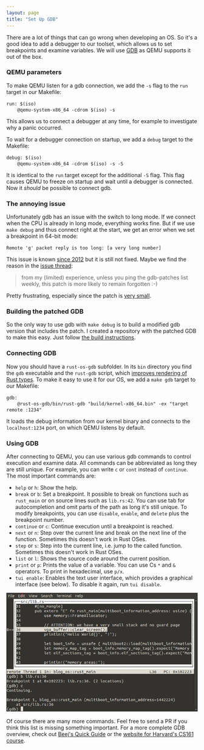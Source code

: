 ```yaml
---
layout: page
title: "Set Up GDB"
---
```

There are a lot of things that can go wrong when developing an OS. So it's a good idea to add a debugger to our toolset, which allows us to set breakpoints and examine variables. We will use [GDB](https://www.gnu.org/software/gdb/) as QEMU supports it out of the box.

### QEMU parameters
To make QEMU listen for a gdb connection, we add the `-s` flag to the `run` target in our Makefile:

```make
run: $(iso)
	@qemu-system-x86_64 -cdrom $(iso) -s
```
This allows us to connect a debugger at any time, for example to investigate why a panic occurred.

To wait for a debugger connection on startup, we add a `debug` target to the Makefile:

```make
debug: $(iso)
	@qemu-system-x86_64 -cdrom $(iso) -s -S
```
It is identical to the `run` target except for the additional `-S` flag. This flag causes QEMU to freeze on startup and wait until a debugger is connected. Now it _should_ be possible to connect gdb.

### The annoying issue
Unfortunately gdb has an issue with the switch to long mode. If we connect when the CPU is already in long mode, everything works fine. But if we use `make debug` and thus connect right at the start, we get an error when we set a breakpoint in 64-bit mode:

```
Remote 'g' packet reply is too long: [a very long number]
```
This issue is known [since 2012][gdb issue patch] but it is still not fixed. Maybe we find the reason in the [issue thread][gdb issue thread]:

[gdb issue patch]: http://www.cygwin.com/ml/gdb-patches/2012-03/msg00116.html
[gdb issue thread]: https://sourceware.org/bugzilla/show_bug.cgi?id=13984#c11

> from my (limited) experience, unless you ping the gdb-patches list weekly, this patch is more likely to remain forgotten :-)

Pretty frustrating, especially since the patch is [very small][gdb patch commit].

[gdb patch commit]: https://github.com/phil-opp/binutils-gdb/commit/9e88c451844ad38bb82fe77d1f388c87c41b4520

### Building the patched GDB
So the only way to use gdb with `make debug` is to build a modified gdb version that includes the patch. I created a repository with the patched GDB to make this easy. Just follow [the build instructions].

[the build instructions]: https://github.com/phil-opp/binutils-gdb#gdb-for-64-bit-rust-operating-systems

### Connecting GDB
Now you should have a `rust-os-gdb` subfolder. In its `bin` directory you find the `gdb` executable and the `rust-gdb` script, which [improves rendering of Rust types]. To make it easy to use it for our OS, we add a `make gdb` target to our Makefile:

[improves rendering of Rust types]: https://michaelwoerister.github.io/2015/03/27/rust-xxdb.html

```make
gdb:
	@rust-os-gdb/bin/rust-gdb "build/kernel-x86_64.bin" -ex "target remote :1234"
```
It loads the debug information from our kernel binary and connects to the `localhost:1234` port, on which QEMU listens by default.

### Using GDB
After connecting to QEMU, you can use various gdb commands to control execution and examine data. All commands can be abbreviated as long they are still unique. For example, you can write `c` or `cont` instead of `continue`. The most important commands are:

- `help` or `h`: Show the help.
- `break` or `b`: Set a breakpoint. It possible to break on functions such as `rust_main` or on source lines such as `lib.rs:42`. You can use tab for autocompletion and omit parts of the path as long it's still unique. To modify breakpoints, you can use `disable`, `enable`, and `delete` plus the breakpoint number.
- `continue` or `c`: Continue execution until a breakpoint is reached.
- `next` or `n`: Step over the current line and break on the next line of the function. Sometimes this doesn't work in Rust OSes.
- `step` or `s`: Step into the current line, i.e. jump to the called function. Sometimes this doesn't work in Rust OSes.
- `list` or `l`: Shows the source code around the current position.
- `print` or `p`: Prints the value of a variable. You can use Cs `*` and `&` operators. To print in hexadecimal, use `p/x`.
- `tui enable`: Enables the text user interface, which provides a graphical interface (see below). To disable it again, run `tui disable`.

![gdb text user interface](images/gdb-tui-screenshot.png)

Of course there are many more commands. Feel free to send a PR if you think this list is missing something important. For a more complete GDB overview, check out [Beej's Quick Guide][bggdb] or the [website for Harvard's CS161 course][CS161].

[bggdb]: http://beej.us/guide/bggdb/
[CS161]: http://www.eecs.harvard.edu/~margo/cs161/resources/gdb.html

